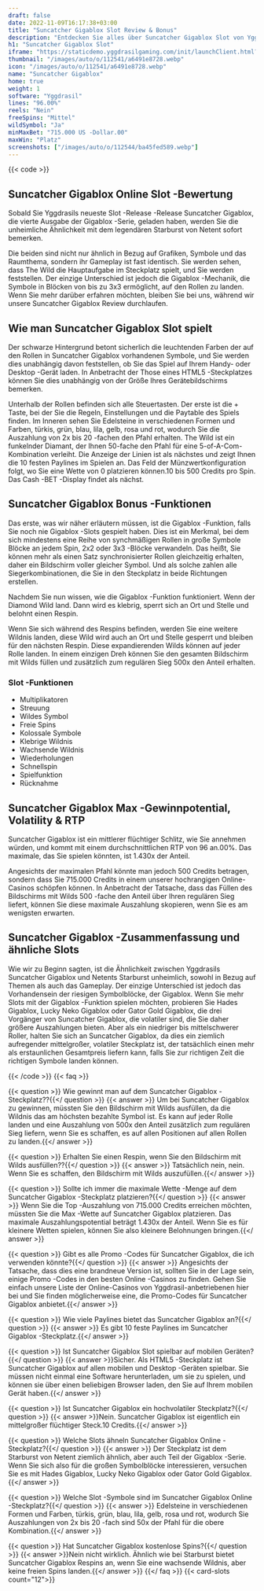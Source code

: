 ```yaml
---
draft: false
date: 2022-11-09T16:17:38+03:00
title: "Suncatcher Gigablox Slot Review & Bonus"
description: "Entdecken Sie alles über Suncatcher Gigablox Slot von Yggdrasils Volatilität, Funktionen, RTP, Auszahlungen und kostenlose Spins und Boni von den besten Online -Casinos!"
h1: "Suncatcher Gigablox Slot"
iframe: "https://staticdemo.yggdrasilgaming.com/init/launchClient.html?gameid=7406&lang=en&currency=EUR&org=Demo&key=&fullscreen=yes"
thumbnail: "/images/auto/o/112541/a6491e8728.webp"
icon: "/images/auto/o/112541/a6491e8728.webp"
name: "Suncatcher Gigablox"
home: true
weight: 1
software: "Yggdrasil"
lines: "96.00%"
reels: "Nein"
freeSpins: "Mittel"
wildSymbol: "Ja"
minMaxBet: "715.000 US -Dollar.00"
maxWin: "Platz"
screenshots: ["/images/auto/o/112544/ba45fed589.webp"]
---
```


{{< code >}}<h2>Suncatcher Gigablox Online Slot -Bewertung</h2><p>Sobald Sie Yggdrasils neueste Slot -Release -Release Suncatcher Gigablox, die vierte Ausgabe der Gigablox -Serie, geladen haben, werden Sie die unheimliche Ähnlichkeit mit dem legendären Starburst von Netent sofort bemerken.</p><p>Die beiden sind nicht nur ähnlich in Bezug auf Grafiken, Symbole und das Raumthema, sondern ihr Gameplay ist fast identisch. Sie werden sehen, dass The Wild die Hauptaufgabe im Steckplatz spielt, und Sie werden feststellen. Der einzige Unterschied ist jedoch die Gigablox -Mechanik, die Symbole in Blöcken von bis zu 3x3 ermöglicht, auf den Rollen zu landen. Wenn Sie mehr darüber erfahren möchten, bleiben Sie bei uns, während wir unsere Suncatcher Gigablox Review durchlaufen.</p><h2>Wie man Suncatcher Gigablox Slot spielt</h2><p>Der schwarze Hintergrund betont sicherlich die leuchtenden Farben der auf den Rollen in Suncatcher Gigablox vorhandenen Symbole, und Sie werden dies unabhängig davon feststellen, ob Sie das Spiel auf Ihrem Handy- oder Desktop -Gerät laden. In Anbetracht der Those eines HTML5 -Steckplatzes können Sie dies unabhängig von der Größe Ihres Gerätebildschirms bemerken.</p><p>Unterhalb der Rollen befinden sich alle Steuertasten. Der erste ist die + Taste, bei der Sie die Regeln, Einstellungen und die Paytable des Spiels finden. Im Inneren sehen Sie Edelsteine in verschiedenen Formen und Farben, türkis, grün, blau, lila, gelb, rosa und rot, wodurch Sie die Auszahlung von 2x bis 20 -fachen den Pfahl erhalten. The Wild ist ein funkelnder Diamant, der Ihnen 50-fache den Pfahl für eine 5-of-A-Com-Kombination verleiht. Die Anzeige der Linien ist als nächstes und zeigt Ihnen die 10 festen Paylines im Spielen an. Das Feld der Münzwertkonfiguration folgt, wo Sie eine Wette von 0 platzieren können.10 bis 500 Credits pro Spin. Das Cash -BET -Display findet als nächst.</p><h2>Suncatcher Gigablox Bonus -Funktionen</h2><p>Das erste, was wir näher erläutern müssen, ist die Gigablox -Funktion, falls Sie noch nie Gigablox -Slots gespielt haben. Dies ist ein Merkmal, bei dem sich mindestens eine Reihe von synchmäßigen Rollen in große Symbole Blöcke an jedem Spin, 2x2 oder 3x3 -Blöcke verwandeln. Das heißt, Sie können mehr als einen Satz synchronisierter Rollen gleichzeitig erhalten, daher ein Bildschirm voller gleicher Symbol. Und als solche zahlen alle Siegerkombinationen, die Sie in den Steckplatz in beide Richtungen erstellen.</p><p>Nachdem Sie nun wissen, wie die Gigablox -Funktion funktioniert. Wenn der Diamond Wild land. Dann wird es klebrig, sperrt sich an Ort und Stelle und belohnt einen Respin.</p><p>Wenn Sie sich während des Respins befinden, werden Sie eine weitere Wildnis landen, diese Wild wird auch an Ort und Stelle gesperrt und bleiben für den nächsten Respin. Diese expandierenden Wilds können auf jeder Rolle landen. In einem einzigen Dreh können Sie den gesamten Bildschirm mit Wilds füllen und zusätzlich zum regulären Sieg 500x den Anteil erhalten.</p><h3>
Slot -Funktionen</h3><ul>
<li></span>
Multiplikatoren</li>
<li></span>
Streuung</li>
<li></span>
Wildes Symbol</li>
<li></span>
Freie Spins</li>
<li></span>
Kolossale Symbole</li>
<li></span>
Klebrige Wildnis</li>
<li></span>
Wachsende Wildnis</li>
<li></span>
Wiederholungen</li>
<li></span>
Schnellspin</li>
<li></span>
Spielfunktion</li>
<li></span>
Rücknahme</li></ul><h2>Suncatcher Gigablox Max -Gewinnpotential, Volatility & RTP</h2><p>Suncatcher Gigablox ist ein mittlerer flüchtiger Schlitz, wie Sie annehmen würden, und kommt mit einem durchschnittlichen RTP von 96 an.00%. Das maximale, das Sie spielen könnten, ist 1.430x der Anteil.</p><p>Angesichts der maximalen Pfahl könnte man jedoch 500 Credits betragen, sondern dass Sie 715.000 Credits in einem unserer hochrangigen Online-Casinos schöpfen können. In Anbetracht der Tatsache, dass das Füllen des Bildschirms mit Wilds 500 -fache den Anteil über Ihren regulären Sieg liefert, können Sie diese maximale Auszahlung skopieren, wenn Sie es am wenigsten erwarten.</p><h2>Suncatcher Gigablox -Zusammenfassung und ähnliche Slots</h2><p>Wie wir zu Beginn sagten, ist die Ähnlichkeit zwischen Yggdrasils Suncatcher Gigablox und Netents Starburst unheimlich, sowohl in Bezug auf Themen als auch das Gameplay. Der einzige Unterschied ist jedoch das Vorhandensein der riesigen Symbolblöcke, der Gigablox. Wenn Sie mehr Slots mit der Gigablox -Funktion spielen möchten, probieren Sie Hades Gigablox, Lucky Neko Gigablox oder Gator Gold Gigablox, die drei Vorgänger von Suncatcher Gigablox, die volatiler sind, die Sie daher größere Auszahlungen bieten. Aber als ein niedriger bis mittelschwerer Roller, halten Sie sich an Suncatcher Gigablox, da dies ein ziemlich aufregender mittelgroßer, volatiler Steckplatz ist, der tatsächlich einen mehr als erstaunlichen Gesamtpreis liefern kann, falls Sie zur richtigen Zeit die richtigen Symbole landen können.</p>
{{< /code >}}
{{< faq >}}

{{< question >}} Wie gewinnt man auf dem Suncatcher Gigablox -Steckplatz??{{</ question >}}
{{< answer >}} Um bei Suncatcher Gigablox zu gewinnen, müssten Sie den Bildschirm mit Wilds ausfüllen, da die Wildnis das am höchsten bezahlte Symbol ist. Es kann auf jeder Rolle landen und eine Auszahlung von 500x den Anteil zusätzlich zum regulären Sieg liefern, wenn Sie es schaffen, es auf allen Positionen auf allen Rollen zu landen.{{</ answer >}}

{{< question >}} Erhalten Sie einen Respin, wenn Sie den Bildschirm mit Wilds ausfüllen??{{</ question >}}
{{< answer >}} Tatsächlich nein, nein. Wenn Sie es schaffen, den Bildschirm mit Wilds auszufüllen.{{</ answer >}}

{{< question >}} Sollte ich immer die maximale Wette -Menge auf dem Suncatcher Gigablox -Steckplatz platzieren?{{</ question >}}
{{< answer >}} Wenn Sie die Top -Auszahlung von 715.000 Credits erreichen möchten, müssten Sie die Max -Wette auf Suncatcher Gigablox platzieren. Das maximale Auszahlungspotential beträgt 1.430x der Anteil. Wenn Sie es für kleinere Wetten spielen, können Sie also kleinere Belohnungen bringen.{{</ answer >}}

{{< question >}} Gibt es alle Promo -Codes für Suncatcher Gigablox, die ich verwenden könnte?{{</ question >}}
{{< answer >}} Angesichts der Tatsache, dass dies eine brandneue Version ist, sollten Sie in der Lage sein, einige Promo -Codes in den besten Online -Casinos zu finden. Gehen Sie einfach unsere Liste der Online-Casinos von Yggdrasil-anbetriebenen hier bei und Sie finden möglicherweise eine, die Promo-Codes für Suncatcher Gigablox anbietet.{{</ answer >}}

{{< question >}} Wie viele Paylines bietet das Suncatcher Gigablox an?{{</ question >}}
{{< answer >}} Es gibt 10 feste Paylines im Suncatcher Gigablox -Steckplatz.{{</ answer >}}

{{< question >}} Ist Suncatcher Gigablox Slot spielbar auf mobilen Geräten?{{</ question >}}
{{< answer >}}Sicher. Als HTML5 -Steckplatz ist Suncatcher Gigablox auf allen mobilen und Desktop -Geräten spielbar. Sie müssen nicht einmal eine Software herunterladen, um sie zu spielen, und können sie über einen beliebigen Browser laden, den Sie auf Ihrem mobilen Gerät haben.{{</ answer >}}

{{< question >}} Ist Suncatcher Gigablox ein hochvolatiler Steckplatz?{{</ question >}}
{{< answer >}}Nein. Suncatcher Gigablox ist eigentlich ein mittelgroßer flüchtiger Steck.10 Credits.{{</ answer >}}

{{< question >}} Welche Slots ähneln Suncatcher Gigablox Online -Steckplatz?{{</ question >}}
{{< answer >}} Der Steckplatz ist dem Starburst von Netent ziemlich ähnlich, aber auch Teil der Gigablox -Serie. Wenn Sie sich also für die großen Symbolblöcke interessieren, versuchen Sie es mit Hades Gigablox, Lucky Neko Gigablox oder Gator Gold Gigablox.{{</ answer >}}

{{< question >}} Welche Slot -Symbole sind im Suncatcher Gigablox Online -Steckplatz?{{</ question >}}
{{< answer >}} Edelsteine in verschiedenen Formen und Farben, türkis, grün, blau, lila, gelb, rosa und rot, wodurch Sie Auszahlungen von 2x bis 20 -fach sind 50x der Pfahl für die obere Kombination.{{</ answer >}}

{{< question >}} Hat Suncatcher Gigablox kostenlose Spins?{{</ question >}}
{{< answer >}}Nein nicht wirklich. Ähnlich wie bei Starburst bietet Suncatcher Gigablox Respins an, wenn Sie eine wachsende Wildnis, aber keine freien Spins landen.{{</ answer >}}
{{</ faq >}}
{{< card-slots count="12">}}